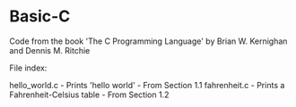 # Basic-C
Code from the book 'The C Programming Language' by Brian W. Kernighan and Dennis M. Ritchie

File index:

hello_world.c - Prints 'hello world' - From Section 1.1
fahrenheit.c - Prints a Fahrenheit-Celsius table - From Section 1.2

